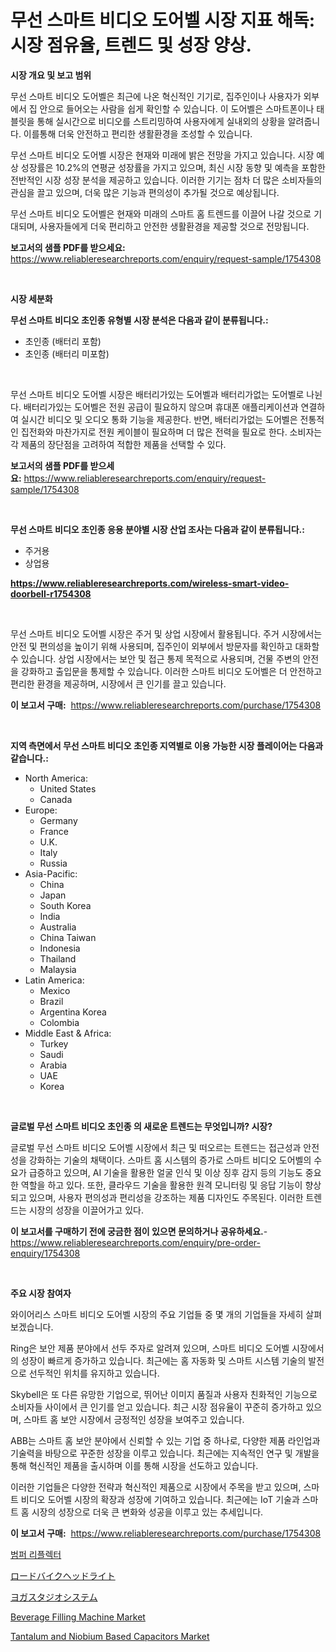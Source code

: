 <p><h1>무선 스마트 비디오 도어벨 시장 지표 해독: 시장 점유율, 트렌드 및 성장 양상.</h1></p><p><strong>시장 개요 및 보고 범위</strong></p>
<p><p>무선 스마트 비디오 도어벨은 최근에 나온 혁신적인 기기로, 집주인이나 사용자가 외부에서 집 안으로 들어오는 사람을 쉽게 확인할 수 있습니다. 이 도어벨은 스마트폰이나 태블릿을 통해 실시간으로 비디오를 스트리밍하여 사용자에게 실내외의 상황을 알려줍니다. 이를통해 더욱 안전하고 편리한 생활환경을 조성할 수 있습니다.</p><p>무선 스마트 비디오 도어벨 시장은 현재와 미래에 밝은 전망을 가지고 있습니다. 시장 예상 성장률은 10.2%의 연평균 성장률을 가지고 있으며, 최신 시장 동향 및 예측을 포함한 전반적인 시장 성장 분석을 제공하고 있습니다. 이러한 기기는 점차 더 많은 소비자들의 관심을 끌고 있으며, 더욱 많은 기능과 편의성이 추가될 것으로 예상됩니다.</p><p>무선 스마트 비디오 도어벨은 현재와 미래의 스마트 홈 트렌드를 이끌어 나갈 것으로 기대되며, 사용자들에게 더욱 편리하고 안전한 생활환경을 제공할 것으로 전망됩니다.</p></p>
<p><strong>보고서의 샘플 PDF를 받으세요:</strong> <a href="https://www.reliableresearchreports.com/enquiry/request-sample/1754308">https://www.reliableresearchreports.com/enquiry/request-sample/1754308</a></p>
<p>&nbsp;</p>
<p><strong>시장 세분화</strong></p>
<p><strong>무선 스마트 비디오 초인종 유형별 시장 분석은 다음과 같이 분류됩니다.:</strong></p>
<p><ul><li>초인종 (배터리 포함)</li><li>초인종 (배터리 미포함)</li></ul></p>
<p>&nbsp;</p>
<p><p>무선 스마트 비디오 도어벨 시장은 배터리가있는 도어벨과 배터리가없는 도어벨로 나뉜다. 배터리가있는 도어벨은 전원 공급이 필요하지 않으며 휴대폰 애플리케이션과 연결하여 실시간 비디오 및 오디오 통화 기능을 제공한다. 반면, 배터리가없는 도어벨은 전통적인 집전화와 마찬가지로 전원 케이블이 필요하며 더 많은 전력을 필요로 한다. 소비자는 각 제품의 장단점을 고려하여 적합한 제품을 선택할 수 있다.</p></p>
<p><strong>보고서의 샘플 PDF를 받으세요:</strong>&nbsp;<a href="https://www.reliableresearchreports.com/enquiry/request-sample/1754308">https://www.reliableresearchreports.com/enquiry/request-sample/1754308</a></p>
<p>&nbsp;</p>
<p><strong> 무선 스마트 비디오 초인종 응용 분야별 시장 산업 조사는 다음과 같이 분류됩니다.:</strong></p>
<p><ul><li>주거용</li><li>상업용</li></ul></p>
<p><strong><a href="https://www.reliableresearchreports.com/wireless-smart-video-doorbell-r1754308">https://www.reliableresearchreports.com/wireless-smart-video-doorbell-r1754308</a></strong></p>
<p>&nbsp;</p>
<p><p>무선 스마트 비디오 도어벨 시장은 주거 및 상업 시장에서 활용됩니다. 주거 시장에서는 안전 및 편의성을 높이기 위해 사용되며, 집주인이 외부에서 방문자를 확인하고 대화할 수 있습니다. 상업 시장에서는 보안 및 접근 통제 목적으로 사용되며, 건물 주변의 안전을 강화하고 출입문을 통제할 수 있습니다. 이러한 스마트 비디오 도어벨은 더 안전하고 편리한 환경을 제공하며, 시장에서 큰 인기를 끌고 있습니다.</p></p>
<p><strong>이 보고서 구매:</strong>&nbsp; <a href="https://www.reliableresearchreports.com/purchase/1754308">https://www.reliableresearchreports.com/purchase/1754308</a></p>
<p>&nbsp;</p>
<p><strong>지역 측면에서 무선 스마트 비디오 초인종 지역별로 이용 가능한 시장 플레이어는 다음과 같습니다.:</strong></p>
<p><ul>
    <li>
        North America:
        <ul>
            <li>United States</li>
            <li>Canada</li>
        </ul>
    </li>
    <li>
        Europe:
        <ul>
            <li>Germany</li>
            <li>France</li>
            <li>U.K.</li>
            <li>Italy</li>
            <li>Russia</li>
        </ul>
    </li>
    <li>
        Asia-Pacific:
        <ul>
            <li>China</li>
            <li>Japan</li>
            <li>South Korea</li>
            <li>India</li>
            <li>Australia</li>
            <li>China Taiwan</li>
            <li>Indonesia</li>
            <li>Thailand</li>
            <li>Malaysia</li>
        </ul>
    </li>
    <li>
        Latin America:
        <ul>
            <li>Mexico</li>
            <li>Brazil</li>
            <li>Argentina Korea</li>
            <li>Colombia</li>
        </ul>
    </li>
    <li>
        Middle East & Africa:
        <ul>
            <li>Turkey</li>
            <li>Saudi</li>
            <li>Arabia</li>
            <li>UAE</li>
            <li>Korea</li>
        </ul>
    </li>
    </ul></p>
<p>&nbsp;</p>
<p><strong>글로벌 무선 스마트 비디오 초인종 의 새로운 트렌드는 무엇입니까? 시장?</strong></p>
<p><p>글로벌 무선 스마트 비디오 도어벨 시장에서 최근 및 떠오르는 트렌드는 접근성과 안전성을 강화하는 기술의 채택이다. 스마트 홈 시스템의 증가로 스마트 비디오 도어벨의 수요가 급증하고 있으며, AI 기술을 활용한 얼굴 인식 및 이상 징후 감지 등의 기능도 중요한 역할을 하고 있다. 또한, 클라우드 기술을 활용한 원격 모니터링 및 응답 기능이 향상되고 있으며, 사용자 편의성과 편리성을 강조하는 제품 디자인도 주목된다. 이러한 트렌드는 시장의 성장을 이끌어가고 있다.</p></p>
<p><strong>이 보고서를 구매하기 전에 궁금한 점이 있으면 문의하거나 공유하세요.</strong>- <a href="https://www.reliableresearchreports.com/enquiry/pre-order-enquiry/1754308">https://www.reliableresearchreports.com/enquiry/pre-order-enquiry/1754308</a></p>
<p>&nbsp;</p>
<p><strong>주요 시장 참여자</strong></p>
<p><p>와이어리스 스마트 비디오 도어벨 시장의 주요 기업들 중 몇 개의 기업들을 자세히 살펴보겠습니다.</p><p>Ring은 보안 제품 분야에서 선두 주자로 알려져 있으며, 스마트 비디오 도어벨 시장에서의 성장이 빠르게 증가하고 있습니다. 최근에는 홈 자동화 및 스마트 시스템 기술의 발전으로 선두적인 위치를 유지하고 있습니다. </p><p>Skybell은 또 다른 유망한 기업으로, 뛰어난 이미지 품질과 사용자 친화적인 기능으로 소비자들 사이에서 큰 인기를 얻고 있습니다. 최근 시장 점유율이 꾸준히 증가하고 있으며, 스마트 홈 보안 시장에서 긍정적인 성장을 보여주고 있습니다.</p><p>ABB는 스마트 홈 보안 분야에서 신뢰할 수 있는 기업 중 하나로, 다양한 제품 라인업과 기술력을 바탕으로 꾸준한 성장을 이루고 있습니다. 최근에는 지속적인 연구 및 개발을 통해 혁신적인 제품을 출시하며 이를 통해 시장을 선도하고 있습니다.</p><p>이러한 기업들은 다양한 전략과 혁신적인 제품으로 시장에서 주목을 받고 있으며, 스마트 비디오 도어벨 시장의 확장과 성장에 기여하고 있습니다. 최근에는 IoT 기술과 스마트 홈 시장의 성장으로 더욱 큰 변화와 성공을 이루고 있는 추세입니다.</p></p>
<p><strong>이 보고서 구매:</strong>&nbsp;&nbsp;<a href="https://www.reliableresearchreports.com/purchase/1754308">https://www.reliableresearchreports.com/purchase/1754308</a></p>
<p><p><a href="https://medium.com/@flower89678/%EB%B2%94%ED%8D%BC-%EB%A6%AC%ED%94%8C%EB%A0%89%ED%84%B0-%EC%8B%9C%EC%9E%A5-%ED%86%B5%EC%B0%B0-%EC%8B%9C%EC%9E%A5-%EB%8F%99%ED%96%A5-%EC%84%B1%EC%9E%A5-2024%EB%85%84%EB%B6%80%ED%84%B0-2031%EB%85%84%EA%B9%8C%EC%A7%80-%EC%98%88%EC%B8%A1%EB%90%9C-%EB%8D%B0%EC%9D%B4%ED%84%B0-41eca8b16312">범퍼 리플렉터</a></p><p><a href="https://github.com/zoetazuur/Market-Research-Report-List-1/blob/main/499705727780.md">ロードバイクヘッドライト</a></p><p><a href="https://medium.com/@gustavorn8776xcc/%E3%83%A8%E3%82%AC%E3%82%B9%E3%82%BF%E3%82%B8%E3%82%AA%E3%82%B7%E3%82%B9%E3%83%86%E3%83%A0%E5%B8%82%E5%A0%B4-2031%E5%B9%B4%E3%81%BE%E3%81%A7%E3%81%AE%E3%83%88%E3%83%AC%E3%83%B3%E3%83%89-%E4%BA%88%E6%B8%AC-%E7%AB%B6%E4%BA%89%E5%88%86%E6%9E%90-b25536d03ca4">ヨガスタジオシステム</a></p><p><a href="https://github.com/biheemgalvinlouises6hokrh3h/Market-Research-Report-List-2/blob/main/beverage-filling-machine-market.md">Beverage Filling Machine Market</a></p><p><a href="https://rainy-horn-d69.notion.site/Tantalum-and-Niobium-Based-Capacitors-Market-Trends-and-Market-Analysis-forecasted-for-period-2024-2-402e16c76aaf4514af7bc829a7cff8e2">Tantalum and Niobium Based Capacitors Market</a></p></p>